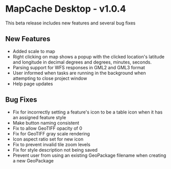 # MapCache Desktop - v1.0.4

This beta release includes new features and several bug fixes

## New Features
 * Added scale to map
 * Right clicking on map shows a popup with the clicked location's latitude and longitude in decimal degrees and degrees, minutes, seconds.
 * Parsing support for WFS responses in GML2 and GML3 format
 * User informed when tasks are running in the background when attempting to close project window
 * Help page updates
 
## Bug Fixes
 * Fix for incorrectly setting a feature's icon to be a table icon when it has an assigned feature style
 * Make button naming consistent
 * Fix to allow GeoTIFF opacity of 0
 * Fix for GeoTIFF gray scale rendering
 * Icon aspect ratio set for new icon
 * Fix to prevent invalid tile zoom levels
 * Fix for style description not being saved
 * Prevent user from using an existing GeoPackage filename when creating a new GeoPackage
